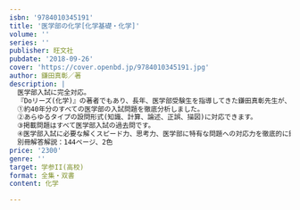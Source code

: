 ```yaml
---
isbn: '9784010345191'
title: '医学部の化学[化学基礎・化学]'
volume: ''
series: ''
publisher: 旺文社
pubdate: '2018-09-26'
cover: 'https://cover.openbd.jp/9784010345191.jpg'
author: 鎌田真彰／著
description: |
  医学部入試に完全対応。
  『Doリーズ(化学)』の著者でもあり、長年、医学部受験生を指導してきた鎌田真彰先生が、すべての医学部志願者に贈る至高の一冊！
  ①約40年分のすべての医学部の入試問題を徹底分析しました。
  ②あらゆるタイプの設問形式(知識、計算、論述、正誤、描図)に対応できます。
  ③掲載問題はすべて医学部入試の過去問です。
  ④医学部入試に必要な解くスピード力、思考力、医学部に特有な問題への対応力を徹底的に鍛えられます。
  別冊解答解説：144ページ、2色
price: '2300'
genre: ''
target: 学参II(高校)
format: 全集・双書
content: 化学

---
```

